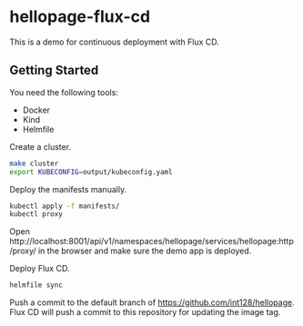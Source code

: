# hellopage-flux-cd

This is a demo for continuous deployment with Flux CD.

## Getting Started

You need the following tools:

- Docker
- Kind
- Helmfile

Create a cluster.

```sh
make cluster
export KUBECONFIG=output/kubeconfig.yaml
```

Deploy the manifests manually.

```sh
kubectl apply -f manifests/
kubectl proxy
```

Open http://localhost:8001/api/v1/namespaces/hellopage/services/hellopage:http/proxy/ in the browser
and make sure the demo app is deployed.

Deploy Flux CD.

```sh
helmfile sync
```

Push a commit to the default branch of https://github.com/int128/hellopage.
Flux CD will push a commit to this repository for updating the image tag.
